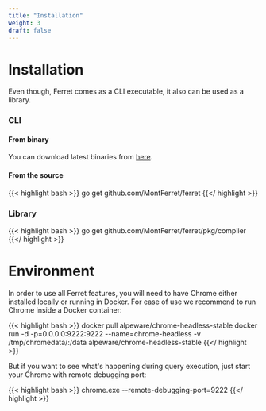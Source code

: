 ```yaml
---
title: "Installation"
weight: 3
draft: false
---
```


# Installation

Even though, Ferret comes as a CLI executable, it also can be used as a library. 

### CLI

#### From binary

You can download latest binaries from [here](https://github.com/MontFerret/ferret/releases).

#### From the source

{{< highlight bash >}}
go get github.com/MontFerret/ferret
{{</ highlight >}}

### Library

{{< highlight bash >}}
go get github.com/MontFerret/ferret/pkg/compiler
{{</ highlight >}}

# Environment

In order to use all Ferret features, you will need to have Chrome either installed locally or running in Docker. For ease of use we recommend to run Chrome inside a Docker container:

{{< highlight bash >}}
docker pull alpeware/chrome-headless-stable
docker run -d -p=0.0.0.0:9222:9222 --name=chrome-headless -v /tmp/chromedata/:/data alpeware/chrome-headless-stable
{{</ highlight >}}

But if you want to see what's happening during query execution, just start your Chrome with remote debugging port:

{{< highlight bash >}}
chrome.exe --remote-debugging-port=9222
{{</ highlight >}}

